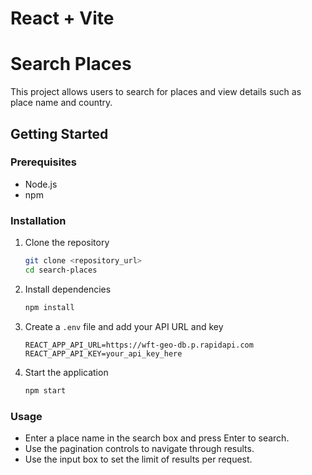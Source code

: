 # React + Vite

# Search Places

This project allows users to search for places and view details such as place name and country.

## Getting Started

### Prerequisites
- Node.js
- npm

### Installation

1. Clone the repository
    ```bash
    git clone <repository_url>
    cd search-places
    ```

2. Install dependencies
    ```bash
    npm install
    ```

3. Create a `.env` file and add your API URL and key
    ```env
    REACT_APP_API_URL=https://wft-geo-db.p.rapidapi.com
    REACT_APP_API_KEY=your_api_key_here
    ```

4. Start the application
    ```bash
    npm start
    ```

### Usage
- Enter a place name in the search box and press Enter to search.
- Use the pagination controls to navigate through results.
- Use the input box to set the limit of results per request.
